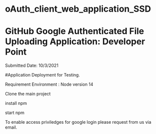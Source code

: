 # oAuth_client_web_application_SSD
# GitHub Google Authenticated File Uploading Application: Developer Point
Submitted Date: 10/3/2021

#Application Deployment for Testing.

Requirement Environment : Node version 14

Clone the main project

install npm

start npm

To enable access priviledges for google login please request from us via email.
